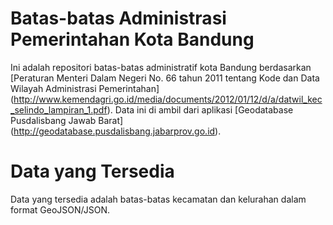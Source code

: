 # Batas-batas Administrasi Pemerintahan Kota Bandung
Ini adalah repositori batas-batas administratif kota Bandung berdasarkan 
[Peraturan Menteri Dalam Negeri No. 66 tahun 2011 tentang Kode dan Data Wilayah Administrasi Pemerintahan] (http://www.kemendagri.go.id/media/documents/2012/01/12/d/a/datwil_kec_selindo_lampiran_1.pdf). 
Data ini di ambil dari aplikasi [Geodatabase Pusdalisbang Jawab Barat] (http://geodatabase.pusdalisbang.jabarprov.go.id).

# Data yang Tersedia
Data yang tersedia adalah batas-batas kecamatan dan kelurahan dalam format GeoJSON/JSON.